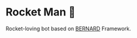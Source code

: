 # Rocket Man 🚀
Rocket-loving bot based on [BERNARD](https://github.com/BernardFW/bernard) Framework.
